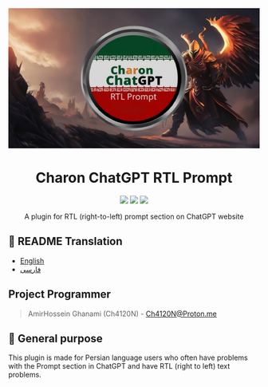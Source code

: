 <div align="center">
    <img src="./images/img.jpg" alt="Charon ChatGPT RTL Prompt"/>
    <h1>Charon ChatGPT RTL Prompt</h1>
<img src="https://img.shields.io/badge/Javascript-yellow">

<img src="https://img.shields.io/badge/Platform-All_Platforms-red">

<img src="https://img.shields.io/github/license/Ch4120N/Charon-ChatGPT-RTL-Prompt">
    <p>A plugin for RTL (right-to-left) prompt section on ChatGPT website</p>
</div>

## 🎤 README Translation
- [English](README.md)
- [فارسی](README.fa.md)

## Project Programmer
> AmirHossein Ghanami (Ch4120N) - Ch4120N@Proton.me

## 💎 General purpose
This plugin is made for Persian language users who often have problems with the Prompt section in ChatGPT and have RTL (right to left) text problems.

<!-- Powered By Ch4120N -->